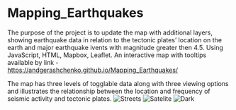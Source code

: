 # Mapping_Earthquakes
The purpose of the project is to update the map with additional layers, showing earthquake data in relation to the tectonic plates’ location on the earth and major earthquake ivents with magnitude greater then 4.5. Using JavaScript, HTML, Mapbox, Leaflet.
An interactive map with tooltips available by link - https://andgerashchenko.github.io/Mapping_Earthquakes/

The map has three levels of togglable data along with three viewing options and illustrates the relationship between the location and frequency of seismic activity and tectonic plates.
![Streets](https://user-images.githubusercontent.com/79814533/138375152-8ca573dc-1a1a-437a-a0e7-0e71a09c0fd0.png)
![Satelite](https://user-images.githubusercontent.com/79814533/138375191-6f867f86-851a-4b8e-91fe-1e9c6176b6c0.png)
![Dark](https://user-images.githubusercontent.com/79814533/138375219-87fd9a66-8c36-47ec-af87-3b12185f17d4.png)
